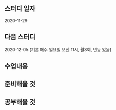 스터디 일자
------------
2020-11-29

다음 스터디 
-----------
2020-12-05 (기본 매주 일요일 오전 11시, 월3회, 변동 있음) 

수업내용
--------------

준비해올 것
--------------


공부해올 것
-------------


